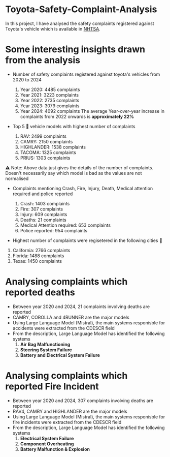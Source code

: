 # Toyota-Safety-Complaint-Analysis

In this project, I have analysed the safety complaints registered against Toyota's vehicle which is available in [NHTSA](https://www.nhtsa.gov/).

<h1>Some interesting insights drawn from the analysis</h1>

 - Number of safety complaints registered against toyota's vehicles from 2020 to 2024
   1. Year 2020: 4485 complaints
   2. Year 2021: 3223 complaints
   3. Year 2022: 2735 complaints
   4. Year 2023: 3079 complaints
   5. Year 2024: 4092 complaints
The average Year-over-year increase in complaints from 2022 onwards is **approximately 22%**

 - Top 5 🚗 vehicle models with highest number of complaints
   1. RAV: 2499 complaints
   2. CAMRY: 2150 complaints
   3. HIGHLANDER: 1538 complaints
   4. TACOMA: 1325 complaints
   5. PRIUS: 1303 complaints

⚠️ Note: Above data just gives the details of the number of complaints. Doesn't necessarily say which model is bad as the values are not normalised

 - Complaints mentioning Crash, Fire, Injury, Death, Medical attention required and police reported
   1. Crash: 1403 complaints
   2. Fire: 307 complaints
   3. Injury: 609 complaints
   4. Deaths: 21 complaints
   5. Medical Attention required: 653 complaints
   6. Police reported: 954 complaints

 - Highest number of complaints were regisetered in the following cities 📍
  1. California: 2766 complaints
  2. Florida: 1488 complaints
  3. Texas: 1450 complaints


<h1>Analysing complaints which reported deaths</h1>

 - Between year 2020 and 2024, 21 complaints involving deaths are reported
 - CAMRY, COROLLA and 4RUNNER are the major models
 - Using Large Language Model (Mistral), the main systems responisble for accidents were extracted from the CDESCR field
 - From the description, Large Language Model has identified the following systems
     1. **Air Bag Malfunctioning**
     2. **Steering System Failure**
     3. **Battery and Electrical System Failure**

<h1>Analysing complaints which reported Fire Incident</h1>

 - Between year 2020 and 2024, 307 complaints involving deaths are reported
 - RAV4, CAMRY and HIGHLANDER are the major models
 - Using Large Language Model (Mistral), the main systems responisble for fire incidents were extracted from the CDESCR field
 - From the description, Large Language Model has identified the following systems
     1. **Electrical System Failure**
     2. **Component Overheating**
     3. **Battery Malfunction & Explosion**
 

   
